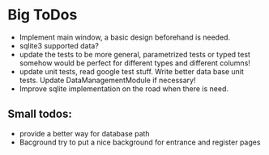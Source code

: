 # Big ToDos
* Implement main window, a basic design beforehand is needed.
* sqlite3 supported data?
* update the tests to be more general, parametrized tests or typed test somehow would be perfect for different types and different columns!
* update unit tests, read google test stuff. Write better data base unit tests. Update DataManagementModule if necessary!
* Improve sqlite implementation on the road when there is need.

## Small todos:
* provide a better way for database path
* Bacground try to put a nice background for entrance and register pages

